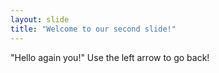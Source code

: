 ```yaml
---
layout: slide
title: "Welcome to our second slide!"
---
```

"Hello again you!"
Use the left arrow to go back!
